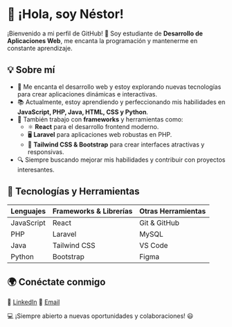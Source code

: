 # 👋 ¡Hola, soy Néstor!

¡Bienvenido a mi perfil de GitHub! 🚀 Soy estudiante de **Desarrollo de Aplicaciones Web**, me encanta la programación y mantenerme en constante aprendizaje.

## 💡 Sobre mí
- 🎯 Me encanta el desarrollo web y estoy explorando nuevas tecnologías para crear aplicaciones dinámicas e interactivas.
- 📚 Actualmente, estoy aprendiendo y perfeccionando mis habilidades en **JavaScript, PHP, Java, HTML, CSS y Python**.
- 🔧 También trabajo con **frameworks** y herramientas como:
  - ⚛ **React** para el desarrollo frontend moderno.
  - 🖥 **Laravel** para aplicaciones web robustas en PHP.
  - 🎨 **Tailwind CSS & Bootstrap** para crear interfaces atractivas y responsivas.
- 🔍 Siempre buscando mejorar mis habilidades y contribuir con proyectos interesantes.

## 🚀 Tecnologías y Herramientas

| Lenguajes  | Frameworks & Librerías | Otras Herramientas |
|------------|----------------------|------------------|
| JavaScript | React                 | Git & GitHub     |
| PHP        | Laravel               | MySQL           |
| Java       | Tailwind CSS          | VS Code         |
| Python     | Bootstrap             | Figma           |


## 🌍 Conéctate conmigo
💼 [LinkedIn]([https://www.linkedin.com/in/tuusuario/](https://www.linkedin.com/in/n%C3%A9stor-serna-vaquero-91a659311/))  
📧 [Email](mailto:nestorserna100@gmail.com)  


💻 ¡Siempre abierto a nuevas oportunidades y colaboraciones! 😃


